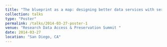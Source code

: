 ```yaml
---
title: "The blueprint as a map: designing better data services with service blueprinting"
collection: talks
type: "Poster"
permalink: /talks/2014-03-27-poster-1
venue: "Research Data Access & Preservation Summit "
date: 2014-03-27
location: "San Diego, CA"
---
```

